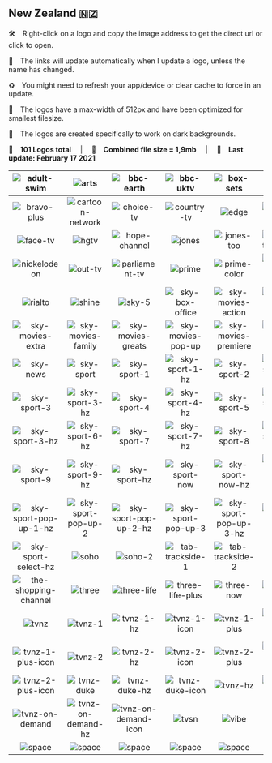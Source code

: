 ## New Zealand 🇳🇿
🛠 Right-click on a logo and copy the image address to get the direct url or click to open.

🔗 The links will update automatically when I update a logo, unless the name has changed.

♻️ You might need to refresh your app/device or clear cache to force in an update.

📐 The logos have a max-width of 512px and have been optimized for smallest filesize.

🖤 The logos are created specifically to work on dark backgrounds.

🎨 __101 Logos total__  |  💾 __Combined file size = 1,9mb__  |  📅 __Last update: February 17 2021__

| ![adult-swim] | ![arts] | ![bbc-earth] | ![bbc-uktv] | ![box-sets] | ![bravo] |
|:-:|:-:|:-:|:-:|:-:|:-:|
| ![bravo-plus] | ![cartoon-network] | ![choice-tv] | ![country-tv] | ![edge] | ![edge-slogan] |
| ![face-tv] | ![hgtv] | ![hope-channel] | ![jones] | ![jones-too] | ![maori-television] |
| ![nickelodeon] | ![out-tv] | ![parliament-tv] | ![prime] | ![prime-color] | ![prime-plus-color] |
| ![rialto] | ![shine] | ![sky-5] | ![sky-box-office] | ![sky-movies-action] | ![sky-movies-classics] |
| ![sky-movies-extra] | ![sky-movies-family] | ![sky-movies-greats] | ![sky-movies-pop-up] | ![sky-movies-premiere] | ![sky-movies-vintage] |
| ![sky-news] | ![sky-sport] | ![sky-sport-1] | ![sky-sport-1-hz] | ![sky-sport-2] | ![sky-sport-2-hz] |
| ![sky-sport-3] | ![sky-sport-3-hz] | ![sky-sport-4] | ![sky-sport-4-hz] | ![sky-sport-5] | ![sky-sport-5-hz] |
| ![sky-sport-3-hz] | ![sky-sport-6-hz] | ![sky-sport-7] | ![sky-sport-7-hz] | ![sky-sport-8] | ![sky-sport-8-hz] |
| ![sky-sport-9] | ![sky-sport-9-hz] | ![sky-sport-hz] | ![sky-sport-now] | ![sky-sport-now-hz] | ![sky-sport-pop-up-1] |
| ![sky-sport-pop-up-1-hz] | ![sky-sport-pop-up-2] | ![sky-sport-pop-up-2-hz] | ![sky-sport-pop-up-3] | ![sky-sport-pop-up-3-hz] | ![sky-sport-select] |
| ![sky-sport-select-hz] | ![soho] | ![soho-2] | ![tab-trackside-1] | ![tab-trackside-2] | ![te-reo] |
| ![the-shopping-channel] | ![three] | ![three-life] | ![three-life-plus] | ![three-now] | ![three-plus] |
| ![tvnz] | ![tvnz-1] | ![tvnz-1-hz] | ![tvnz-1-icon] | ![tvnz-1-plus] | ![tvnz-1-plus-hz] |
| ![tvnz-1-plus-icon] | ![tvnz-2] | ![tvnz-2-hz] | ![tvnz-2-icon] | ![tvnz-2-plus] | ![tvnz-2-plus-hz] |
| ![tvnz-2-plus-icon] | ![tvnz-duke] | ![tvnz-duke-hz] | ![tvnz-duke-icon] | ![tvnz-hz] | ![tvnz-icon] |
| ![tvnz-on-demand] | ![tvnz-on-demand-hz] | ![tvnz-on-demand-icon] | ![tvsn] | ![vibe] |  |
| ![space] | ![space] | ![space] | ![space] | ![space] | ![space] |

[adult-swim]:https://raw.githubusercontent.com/Tapiosinn/tv-logos/master/countries/new-zealand/adult-swim-nz.png
[arts]:https://raw.githubusercontent.com/Tapiosinn/tv-logos/master/countries/new-zealand/arts-nz.png
[bbc-earth]:https://raw.githubusercontent.com/Tapiosinn/tv-logos/master/countries/new-zealand/bbc-earth-nz.png
[bbc-uktv]:https://raw.githubusercontent.com/Tapiosinn/tv-logos/master/countries/new-zealand/bbc-uktv-nz.png
[box-sets]:https://raw.githubusercontent.com/Tapiosinn/tv-logos/master/countries/new-zealand/box-sets-nz.png
[bravo]:https://raw.githubusercontent.com/Tapiosinn/tv-logos/master/countries/new-zealand/bravo-nz.png
[bravo-plus]:https://raw.githubusercontent.com/Tapiosinn/tv-logos/master/countries/new-zealand/bravo-plus-nz.png
[cartoon-network]:https://raw.githubusercontent.com/Tapiosinn/tv-logos/master/countries/new-zealand/cartoon-network-nz.png
[choice-tv]:https://raw.githubusercontent.com/Tapiosinn/tv-logos/master/countries/new-zealand/choice-tv-nz.png
[country-tv]:https://raw.githubusercontent.com/Tapiosinn/tv-logos/master/countries/new-zealand/country-tv-nz.png
[edge]:https://raw.githubusercontent.com/Tapiosinn/tv-logos/master/countries/new-zealand/edge-nz.png
[edge-slogan]:https://raw.githubusercontent.com/Tapiosinn/tv-logos/master/countries/new-zealand/edge-slogan-nz.png
[face-tv]:https://raw.githubusercontent.com/Tapiosinn/tv-logos/master/countries/new-zealand/face-tv-nz.png
[hgtv]:https://raw.githubusercontent.com/Tapiosinn/tv-logos/master/countries/new-zealand/hgtv-nz.png
[hope-channel]:https://raw.githubusercontent.com/Tapiosinn/tv-logos/master/countries/new-zealand/hope-channel-nz.png
[jones]:https://raw.githubusercontent.com/Tapiosinn/tv-logos/master/countries/new-zealand/jones-nz.png
[jones-too]:https://raw.githubusercontent.com/Tapiosinn/tv-logos/master/countries/new-zealand/jones-too-nz.png
[maori-television]:https://raw.githubusercontent.com/Tapiosinn/tv-logos/master/countries/new-zealand/maori-television-nz.png
[nickelodeon]:https://raw.githubusercontent.com/Tapiosinn/tv-logos/master/countries/new-zealand/nickelodeon-nz.png
[out-tv]:https://raw.githubusercontent.com/Tapiosinn/tv-logos/master/countries/new-zealand/out-tv-nz.png
[parliament-tv]:https://raw.githubusercontent.com/Tapiosinn/tv-logos/master/countries/new-zealand/parliament-tv-nz.png
[prime]:https://raw.githubusercontent.com/Tapiosinn/tv-logos/master/countries/new-zealand/prime-nz.png
[prime-color]:https://raw.githubusercontent.com/Tapiosinn/tv-logos/master/countries/new-zealand/prime-color-nz.png
[prime-plus-color]:https://raw.githubusercontent.com/Tapiosinn/tv-logos/master/countries/new-zealand/prime-plus-color-nz.png
[rialto]:https://raw.githubusercontent.com/Tapiosinn/tv-logos/master/countries/new-zealand/rialto-nz.png
[shine]:https://raw.githubusercontent.com/Tapiosinn/tv-logos/master/countries/new-zealand/shine-nz.png
[sky-5]:https://raw.githubusercontent.com/Tapiosinn/tv-logos/master/countries/new-zealand/sky-5-nz.png
[sky-box-office]:https://raw.githubusercontent.com/Tapiosinn/tv-logos/master/countries/new-zealand/sky-box-office-nz.png
[sky-movies-action]:https://raw.githubusercontent.com/Tapiosinn/tv-logos/master/countries/new-zealand/sky-movies-action-nz.png
[sky-movies-classics]:https://raw.githubusercontent.com/Tapiosinn/tv-logos/master/countries/new-zealand/sky-movies-classics-nz.png
[sky-movies-extra]:https://raw.githubusercontent.com/Tapiosinn/tv-logos/master/countries/new-zealand/sky-movies-extra-nz.png
[sky-movies-family]:https://raw.githubusercontent.com/Tapiosinn/tv-logos/master/countries/new-zealand/sky-movies-family-nz.png
[sky-movies-greats]:https://raw.githubusercontent.com/Tapiosinn/tv-logos/master/countries/new-zealand/sky-movies-greats-nz.png
[sky-movies-pop-up]:https://raw.githubusercontent.com/Tapiosinn/tv-logos/master/countries/new-zealand/sky-movies-pop-up-nz.png
[sky-movies-premiere]:https://raw.githubusercontent.com/Tapiosinn/tv-logos/master/countries/new-zealand/sky-movies-premiere-nz.png
[sky-movies-vintage]:https://raw.githubusercontent.com/Tapiosinn/tv-logos/master/countries/new-zealand/sky-movies-vintage-nz.png
[sky-news]:https://raw.githubusercontent.com/Tapiosinn/tv-logos/master/countries/new-zealand/sky-news-nz.png
[sky-sport]:https://raw.githubusercontent.com/Tapiosinn/tv-logos/master/countries/new-zealand/sky-sport-nz.png
[sky-sport-1]:https://raw.githubusercontent.com/Tapiosinn/tv-logos/master/countries/new-zealand/sky-sport-1-nz.png
[sky-sport-1-hz]:https://raw.githubusercontent.com/Tapiosinn/tv-logos/master/countries/new-zealand/sky-sport-1-hz-nz.png
[sky-sport-2]:https://raw.githubusercontent.com/Tapiosinn/tv-logos/master/countries/new-zealand/sky-sport-2-nz.png
[sky-sport-2-hz]:https://raw.githubusercontent.com/Tapiosinn/tv-logos/master/countries/new-zealand/sky-sport-2-hz-nz.png
[sky-sport-3]:https://raw.githubusercontent.com/Tapiosinn/tv-logos/master/countries/new-zealand/sky-sport-3-nz.png
[sky-sport-3-hz]:https://raw.githubusercontent.com/Tapiosinn/tv-logos/master/countries/new-zealand/sky-sport-3-hz-nz.png
[sky-sport-4]:https://raw.githubusercontent.com/Tapiosinn/tv-logos/master/countries/new-zealand/sky-sport-4-nz.png
[sky-sport-4-hz]:https://raw.githubusercontent.com/Tapiosinn/tv-logos/master/countries/new-zealand/sky-sport-4-hz-nz.png
[sky-sport-5]:https://raw.githubusercontent.com/Tapiosinn/tv-logos/master/countries/new-zealand/sky-sport-5-nz.png
[sky-sport-5-hz]:https://raw.githubusercontent.com/Tapiosinn/tv-logos/master/countries/new-zealand/sky-sport-5-hz-nz.png
[sky-sport-6]:https://raw.githubusercontent.com/Tapiosinn/tv-logos/master/countries/new-zealand/sky-sport-6-nz.png
[sky-sport-6-hz]:https://raw.githubusercontent.com/Tapiosinn/tv-logos/master/countries/new-zealand/sky-sport-6-hz-nz.png
[sky-sport-7]:https://raw.githubusercontent.com/Tapiosinn/tv-logos/master/countries/new-zealand/sky-sport-7-nz.png
[sky-sport-7-hz]:https://raw.githubusercontent.com/Tapiosinn/tv-logos/master/countries/new-zealand/sky-sport-7-hz-nz.png
[sky-sport-8]:https://raw.githubusercontent.com/Tapiosinn/tv-logos/master/countries/new-zealand/sky-sport-8-nz.png
[sky-sport-8-hz]:https://raw.githubusercontent.com/Tapiosinn/tv-logos/master/countries/new-zealand/sky-sport-8-hz-nz.png
[sky-sport-9]:https://raw.githubusercontent.com/Tapiosinn/tv-logos/master/countries/new-zealand/sky-sport-9-nz.png
[sky-sport-9-hz]:https://raw.githubusercontent.com/Tapiosinn/tv-logos/master/countries/new-zealand/sky-sport-9-hz-nz.png
[sky-sport-hz]:https://raw.githubusercontent.com/Tapiosinn/tv-logos/master/countries/new-zealand/sky-sport-hz-nz.png
[sky-sport-now]:https://raw.githubusercontent.com/Tapiosinn/tv-logos/master/countries/new-zealand/sky-sport-now-nz.png
[sky-sport-now-hz]:https://raw.githubusercontent.com/Tapiosinn/tv-logos/master/countries/new-zealand/sky-sport-now-hz-nz.png
[sky-sport-pop-up-1]:https://raw.githubusercontent.com/Tapiosinn/tv-logos/master/countries/new-zealand/sky-sport-pop-up-1-nz.png
[sky-sport-pop-up-1-hz]:https://raw.githubusercontent.com/Tapiosinn/tv-logos/master/countries/new-zealand/sky-sport-pop-up-1-hz-nz.png
[sky-sport-pop-up-2]:https://raw.githubusercontent.com/Tapiosinn/tv-logos/master/countries/new-zealand/sky-sport-pop-up-2-nz.png
[sky-sport-pop-up-2-hz]:https://raw.githubusercontent.com/Tapiosinn/tv-logos/master/countries/new-zealand/sky-sport-pop-up-2-hz-nz.png
[sky-sport-pop-up-3]:https://raw.githubusercontent.com/Tapiosinn/tv-logos/master/countries/new-zealand/sky-sport-pop-up-3-nz.png
[sky-sport-pop-up-3-hz]:https://raw.githubusercontent.com/Tapiosinn/tv-logos/master/countries/new-zealand/sky-sport-pop-up-3-hz-nz.png
[sky-sport-select]:https://raw.githubusercontent.com/Tapiosinn/tv-logos/master/countries/new-zealand/sky-sport-select-nz.png
[sky-sport-select-hz]:https://raw.githubusercontent.com/Tapiosinn/tv-logos/master/countries/new-zealand/sky-sport-select-hz-nz.png
[soho]:https://raw.githubusercontent.com/Tapiosinn/tv-logos/master/countries/new-zealand/soho-nz.png
[soho-2]:https://raw.githubusercontent.com/Tapiosinn/tv-logos/master/countries/new-zealand/soho-2-nz.png
[tab-trackside-1]:https://raw.githubusercontent.com/Tapiosinn/tv-logos/master/countries/new-zealand/tab-trackside-1-nz.png
[tab-trackside-2]:https://raw.githubusercontent.com/Tapiosinn/tv-logos/master/countries/new-zealand/tab-trackside-2-nz.png
[te-reo]:https://raw.githubusercontent.com/Tapiosinn/tv-logos/master/countries/new-zealand/te-reo-nz.png
[the-shopping-channel]:https://raw.githubusercontent.com/Tapiosinn/tv-logos/master/countries/new-zealand/the-shopping-channel-nz.png
[three]:https://raw.githubusercontent.com/Tapiosinn/tv-logos/master/countries/new-zealand/three-nz.png
[three-life]:https://raw.githubusercontent.com/Tapiosinn/tv-logos/master/countries/new-zealand/three-life-nz.png
[three-life-plus]:https://raw.githubusercontent.com/Tapiosinn/tv-logos/master/countries/new-zealand/three-life-plus-nz.png
[three-now]:https://raw.githubusercontent.com/Tapiosinn/tv-logos/master/countries/new-zealand/three-now-nz.png
[three-plus]:https://raw.githubusercontent.com/Tapiosinn/tv-logos/master/countries/new-zealand/three-plus-nz.png
[tvnz]:https://raw.githubusercontent.com/Tapiosinn/tv-logos/master/countries/new-zealand/tvnz-nz.png
[tvnz-1]:https://raw.githubusercontent.com/Tapiosinn/tv-logos/master/countries/new-zealand/tvnz-1-nz.png
[tvnz-1-hz]:https://raw.githubusercontent.com/Tapiosinn/tv-logos/master/countries/new-zealand/tvnz-1-hz-nz.png
[tvnz-1-icon]:https://raw.githubusercontent.com/Tapiosinn/tv-logos/master/countries/new-zealand/tvnz-1-icon-nz.png
[tvnz-1-plus]:https://raw.githubusercontent.com/Tapiosinn/tv-logos/master/countries/new-zealand/tvnz-1-plus-nz.png
[tvnz-1-plus-hz]:https://raw.githubusercontent.com/Tapiosinn/tv-logos/master/countries/new-zealand/tvnz-1-plus-hz-nz.png
[tvnz-1-plus-icon]:https://raw.githubusercontent.com/Tapiosinn/tv-logos/master/countries/new-zealand/tvnz-1-plus-icon-nz.png
[tvnz-2]:https://raw.githubusercontent.com/Tapiosinn/tv-logos/master/countries/new-zealand/tvnz-2-nz.png
[tvnz-2-hz]:https://raw.githubusercontent.com/Tapiosinn/tv-logos/master/countries/new-zealand/tvnz-2-hz-nz.png
[tvnz-2-icon]:https://raw.githubusercontent.com/Tapiosinn/tv-logos/master/countries/new-zealand/tvnz-2-icon-nz.png
[tvnz-2-plus]:https://raw.githubusercontent.com/Tapiosinn/tv-logos/master/countries/new-zealand/tvnz-2-plus-nz.png
[tvnz-2-plus-hz]:https://raw.githubusercontent.com/Tapiosinn/tv-logos/master/countries/new-zealand/tvnz-2-plus-hz-nz.png
[tvnz-2-plus-icon]:https://raw.githubusercontent.com/Tapiosinn/tv-logos/master/countries/new-zealand/tvnz-2-plus-icon-nz.png
[tvnz-duke]:https://raw.githubusercontent.com/Tapiosinn/tv-logos/master/countries/new-zealand/tvnz-duke-nz.png
[tvnz-duke-hz]:https://raw.githubusercontent.com/Tapiosinn/tv-logos/master/countries/new-zealand/tvnz-duke-hz-nz.png
[tvnz-duke-icon]:https://raw.githubusercontent.com/Tapiosinn/tv-logos/master/countries/new-zealand/tvnz-duke-icon-nz.png
[tvnz-hz]:https://raw.githubusercontent.com/Tapiosinn/tv-logos/master/countries/new-zealand/tvnz-hz-nz.png
[tvnz-icon]:https://raw.githubusercontent.com/Tapiosinn/tv-logos/master/countries/new-zealand/tvnz-icon-nz.png
[tvnz-on-demand]:https://raw.githubusercontent.com/Tapiosinn/tv-logos/master/countries/new-zealand/tvnz-on-demand-nz.png
[tvnz-on-demand-hz]:https://raw.githubusercontent.com/Tapiosinn/tv-logos/master/countries/new-zealand/tvnz-on-demand-hz-nz.png
[tvnz-on-demand-icon]:https://raw.githubusercontent.com/Tapiosinn/tv-logos/master/countries/new-zealand/tvnz-on-demand-icon-nz.png
[tvsn]:https://raw.githubusercontent.com/Tapiosinn/tv-logos/master/countries/new-zealand/tvsn-nz.png
[vibe]:https://raw.githubusercontent.com/Tapiosinn/tv-logos/master/countries/new-zealand/vibe-nz.png

[space]:https://github.com/Tapiosinn/tv-logos/blob/master/misc/%CE%A9/space-1500.png
